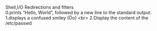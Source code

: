 Shell,I/O Redirections and filters <br> 0.prints “Hello, World”, followed by a new line to the standard output. <br> 1.displays a confused smiley (Ôo) \<br>  2.Display the content of the /etc/passwd

